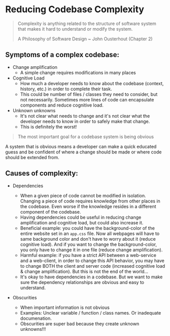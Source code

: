 # Reducing Codebase Complexity

> Complexity is anything related to the structure of software system that makes it hard to understand or modify the system.
>
> A Philosophy of Software Design ~ John Ousterhout (Chapter 2)

## Symptoms of a complex codebase:

- Change amplification
  - A simple change requires modifications in many places
- Cognitive Load
  - How much a developer needs to know about the codebase (context, history, etc.) in order to complete their task.
  - This could be number of files / classes they need to consider, but not necessarily. Sometimes more lines of code can encapsulate components and reduce cognitive load.
- Unknown unknowns
  - It's not clear what needs to change and it's not clear what the developer needs to know in order to safely make that change.
  - This is definitely the worst!


> The most important goal for a codebase system is being obvious

A system that is obvious means a developer can make a quick educated guess and be confident of where a change should be made or where code should be extended from.

## Causes of complexity:

- Dependencies
  - When a given piece of code cannot be modified in isolation. Changing a piece of code requires knowledge from other places in the codebase. Even worse if the knowledge resides in a different component of the codebase.
  - Having dependencies could be useful in reducing change amplification and cognitive load, but could also increase it.
  - Beneficial example: you could have the background-color of the entire website set in an `app.css` file. Now all webpages will have to same background color and don't have to worry about it (reduce cognitive load). And if you want to change the background-color, you only have to change it in one file (reduce change amplification).
  - Harmful example: if you have a strict API between a web-service and a web-client, in order to change this API behavior, you may have to change BOTH the client and server code (increased cognitive load & change amplification). But this is not the end of the world...
  - It's okay to have dependencies in a codebase. But we want to make sure the dependency relationships are obvious and easy to understand.

- Obscurities
  - When important information is not obvious
  - Examples: Unclear variable / function / class names. Or inadequate documenation.
  - Obscurities are super bad because they create unknown unknowns!!!